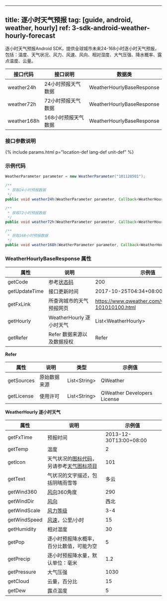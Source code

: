 <!--
 * @Date: 2025-03-06 10:02:06
 * @LastEditors: 韩笑白
 * @LastEditTime: 2025-03-13 14:27:56
 * @FilePath: /dev-site/docs/_zh/android-sdk/weather/android-weather-hourly-forecast.md
-->
---
title: 逐小时天气预报
tag: [guide, android, weather, hourly]
ref: 3-sdk-android-weather-hourly-forecast
---

逐小时天气预报Android SDK，提供全球城市未来24-168小时逐小时天气预报，包括：温度、天气状况、风力、风速、风向、相对湿度、大气压强、降水概率、露点温度、云量。

| 接口代码| 接口说明                   | 数据类            |
| ------------------- | -------------- | ----------------- |
| weather24h | 24小时预报天气数据    | WeatherHourlyBaseResponse |
| weather72h | 72小时预报天气数据    | WeatherHourlyBaseResponse |
| weather168h | 168小时预报天气数据  | WeatherHourlyBaseResponse |

### 接口参数说明

{% include params.html p="location-def lang-def unit-def" %}

### 示例代码

```java
WeatherParameter parameter = new WeatherParameter("101120501");

/**
 * 获取24小时预报数据
 */
public void weather24h(WeatherParameter parameter, Callback<WeatherHourlyBaseResponse> callback);

/**
 * 获取72小时预报数据
 */
public void weather72h(WeatherParameter parameter, Callback<WeatherHourlyBaseResponse> callback);

/**
 * 获取168小时预报数据
 */
public void weather168h(WeatherParameter parameter, Callback<WeatherHourlyBaseResponse> callback);

```

### WeatherHourlyBaseResponse 属性

| 属性      | 说明                       | 示例值                 |
| --------- | -------------------------- | ---------------------- |
| getCode   | 参考[状态码](/docs/resource/status-code/)                    | 200 |
| getUpdateTime | 接口更新时间             | 2017-10-25T04:34+08:00     |
| getFxLink     | 所查询城市的天气预报网页 | https://www.qweather.com/weather/beijing-101010100.html |
| getHourly | WeatherHourly 逐小时天气      | List&lt;WeatherHourly&gt; |
| getRefer  | Refer 数据来源以及数据授权 | Refer                  |

**Refer**

| 属性        | 说明        | 类型                | 示例值        |
| ---------- | ----------- | ------------------ | ------------ |
| getSources | 原始数据来源  | List&lt;String&gt; | QWeather     |
| getLicense | 使用许可      | List&lt;String&gt; | QWeather Developers License |

**WeatherHourly 逐小时天气**

| 属性         | 说明                                     | 示例值           |
| ------------ | ---------------------------------------- | ---------------- |
| getFxTime    | 预报时间           | 2013-12-30T13:00+08:00 |
| getTemp      | 温度                                     | 2                |
| getIcon      | 天气状况的[图标代码](/docs/resource/icons/)，另请参考[天气图标项目](https://icons.qweather.com/)                             | 101              |
| getText      | 气状况的文字描述，包括阴晴雨雪等                             | 多云             |
| getWind360   | [风向](/docs/resource/wind-info/#wind-direction)360角度                              | 290              |
| getWindDir   | [风向](/docs/resource/wind-info/#wind-direction)                                     | 西北             |
| getWindScale | [风力等级](/docs/resource/wind-info/#wind-scale)                                     | 3-4              |
| getWindSpeed | [风速](/docs/resource/wind-info/#wind-speed)，公里/小时                          | 15               |
| getHumidity  | 相对湿度                                 | 30               |
| getPop       | 逐小时预报降水概率，百分比数值，可能为空 | 5                |
| getPrecip    | 逐小时预报降水量，默认单位：毫米         | 1.2              |
| getPressure  | 大气压强                                 | 1030             |
| getCloud     | 云量，百分比                             | 15               |
| getDew       | 露点温度                                 | 5                |

